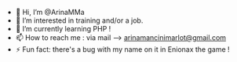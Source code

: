 - 👋 Hi, I’m @ArinaMMa
- 👀 I’m interested in training and/or a job.
- 🌱 I’m currently learning PHP !
- 📫 How to reach me : via mail --> arinamancinimarlot@gmail.com
- ⚡ Fun fact: there's a bug with my name on it in Enionax the game !

<!---
ArinaMMa/ArinaMMa is a ✨ special ✨ repository because its `README.md` (this file) appears on your GitHub profile.
You can click the Preview link to take a look at your changes.
--->

